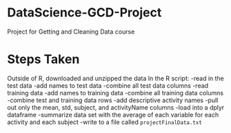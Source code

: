 # DataScience-GCD-Project
Project for Getting and Cleaning Data course

# Steps Taken
Outside of R, downloaded and unzipped the data
In the R script:
-read in the test data
-add names to test data
-combine all test data columns
-read training data
-add names to training data
-combine all training data columns
-combine test and training data rows
-add descriptive activity names
-pull out only the mean, std, subject, and activityName columns
-load into a dplyr dataframe
-summarize data set with the average of each variable for each activity and each subject
-write to a file called `projectFinalData.txt`
